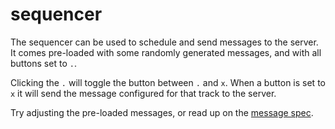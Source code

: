 # sequencer

The sequencer can be used to schedule and send messages to the server. It comes pre-loaded with some randomly generated messages, and with all buttons set to `.`.

Clicking the `.` will toggle the button between `.` and `x`. When a button is set to `x` it will send the message configured for that track to the server.

Try adjusting the pre-loaded messages, or read up on the [message spec](/spec).
